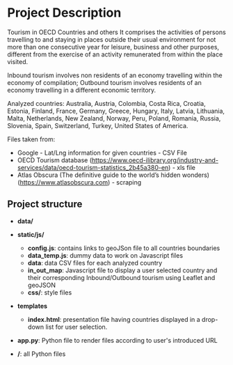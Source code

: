 

# Project Description


Tourism in OECD Countries and others
It comprises the activities of persons travelling to and staying in places outside their usual environment for not more than one consecutive year for leisure, business and other purposes, different from the exercise of an activity remunerated from within the place visited.

Inbound tourism involves non residents of an economy travelling within the economy of compilation;
Outbound tourism involves residents of an economy travelling in a different economic territory.

Analyzed countries: Australia, Austria, Colombia, Costa Rica, Croatia, Estonia, Finland, France, Germany, Greece, Hungary, Italy, Latvia, Lithuania, Malta, Netherlands, New Zealand, Norway, Peru, Poland, Romania, Russia, Slovenia, Spain, Switzerland, Turkey, United States of America.

Files taken from: 

* Google - Lat/Lng information for given countries - CSV File
* OECD Tourism database (https://www.oecd-ilibrary.org/industry-and-services/data/oecd-tourism-statistics_2b45a380-en) - xls file
* Atlas Obscura (The definitive guide to the world’s hidden wonders) (https://www.atlasobscura.com) - scraping

## Project structure

* **data/** 
* **static/js/**
    * **config.js**: contains links to geoJSon file to all countries boundaries
    * **data_temp.js**: dummy data to work on Javascript files
    * **data**: data CSV files for each analyzed country
    * **in_out_map**: Javascript file to display a user selected country and their corresponding Inbound/Outbound tourism 
    using Leaflet and geoJSON
    * **css/**: style files
* **templates**
    
    * **index.html**: presentation file having countries displayed in a drop-down list for user selection. 
* **app.py**: Python file to render files according to user's introduced URL
* **/**: all Python files

